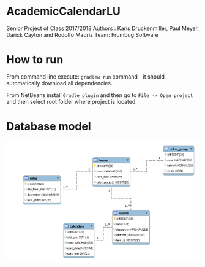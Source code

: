 # AcademicCalendarLU
Senior Project of Class 2017/2018 
Authors : Karis Druckenmiller, Paul Meyer, Darick Cayton and Rodolfo Madriz
Team: Frumbug Software

# How to run
From command line execute: `gradlew run` command - it should automatically download all dependencies.

From NetBeans install `Gradle plugin` and then go to `File -> Open project` and then select root folder where project is located.
  
# Database model
  <p align="center">
    <img src="https://github.com/javafx-dev/javafx-dev.github.io/blob/master/img/academic_calendar_db_model.png?raw=true" alt="Academic Calendar Database Model"/>
  </p>